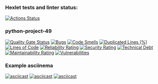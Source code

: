 ### Hexlet tests and linter status:
[![Actions Status](https://github.com/ddanillu/python-project-49/actions/workflows/hexlet-check.yml/badge.svg)](https://github.com/ddanillu/python-project-49/actions)

### python-project-49
[![Quality Gate Status](https://sonarcloud.io/api/project_badges/measure?project=ddanillu_python-project-49&metric=alert_status)](https://sonarcloud.io/summary/new_code?id=ddanillu_python-project-49)
[![Bugs](https://sonarcloud.io/api/project_badges/measure?project=ddanillu_python-project-49&metric=bugs)](https://sonarcloud.io/summary/new_code?id=ddanillu_python-project-49)
[![Code Smells](https://sonarcloud.io/api/project_badges/measure?project=ddanillu_python-project-49&metric=code_smells)](https://sonarcloud.io/summary/new_code?id=ddanillu_python-project-49)
[![Duplicated Lines (%)](https://sonarcloud.io/api/project_badges/measure?project=ddanillu_python-project-49&metric=duplicated_lines_density)](https://sonarcloud.io/summary/new_code?id=ddanillu_python-project-49)
[![Lines of Code](https://sonarcloud.io/api/project_badges/measure?project=ddanillu_python-project-49&metric=ncloc)](https://sonarcloud.io/summary/new_code?id=ddanillu_python-project-49)
[![Reliability Rating](https://sonarcloud.io/api/project_badges/measure?project=ddanillu_python-project-49&metric=reliability_rating)](https://sonarcloud.io/summary/new_code?id=ddanillu_python-project-49)
[![Security Rating](https://sonarcloud.io/api/project_badges/measure?project=ddanillu_python-project-49&metric=security_rating)](https://sonarcloud.io/summary/new_code?id=ddanillu_python-project-49)
[![Technical Debt](https://sonarcloud.io/api/project_badges/measure?project=ddanillu_python-project-49&metric=sqale_index)](https://sonarcloud.io/summary/new_code?id=ddanillu_python-project-49)
[![Maintainability Rating](https://sonarcloud.io/api/project_badges/measure?project=ddanillu_python-project-49&metric=sqale_rating)](https://sonarcloud.io/summary/new_code?id=ddanillu_python-project-49)
[![Vulnerabilities](https://sonarcloud.io/api/project_badges/measure?project=ddanillu_python-project-49&metric=vulnerabilities)](https://sonarcloud.io/summary/new_code?id=ddanillu_python-project-49)

### Example asciinema
[![asciicast](https://asciinema.org/a/LPfD4fMpaZStLrrz6jb1uQRIf.svg)](https://asciinema.org/a/LPfD4fMpaZStLrrz6jb1uQRIf)
[![asciicast](https://asciinema.org/a/vifRxax7kzgtYUDkisGp4RVIV.svg)](https://asciinema.org/a/vifRxax7kzgtYUDkisGp4RVIV)
[![asciicast](https://asciinema.org/a/zSajkzds0EPFi9AGkQMUWjEsJ.svg)](https://asciinema.org/a/zSajkzds0EPFi9AGkQMUWjEsJ)
